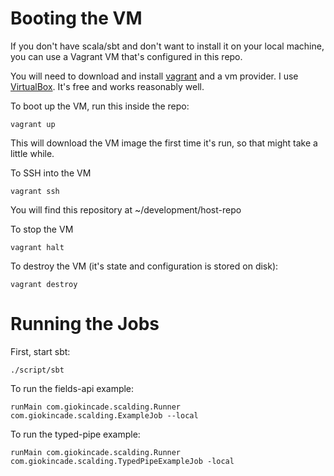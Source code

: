 # Booting the VM
If you don't have scala/sbt and don't want to install it on your local machine, you can use a Vagrant VM that's configured in this repo.  

You will need to download and install [vagrant](https://www.vagrantup.com/downloads.html) and a vm provider.  I  use [VirtualBox](https://www.virtualbox.org/wiki/Downloads). It's free and works reasonably well. 

To boot up the VM, run this inside the repo:
```
vagrant up
```
This will download the VM image the first time it's run, so that might take a little while.

To SSH into the VM
```
vagrant ssh
```

You will find this repository at ~/development/host-repo

To stop the VM
```
vagrant halt
```

To destroy the VM (it's state and configuration is stored on disk):
```
vagrant destroy
```

# Running the Jobs
First, start sbt:

```
./script/sbt
```

To run the fields-api example:

```
runMain com.giokincade.scalding.Runner com.giokincade.scalding.ExampleJob --local
```

To run the typed-pipe example:

```
runMain com.giokincade.scalding.Runner com.giokincade.scalding.TypedPipeExampleJob -local
```
